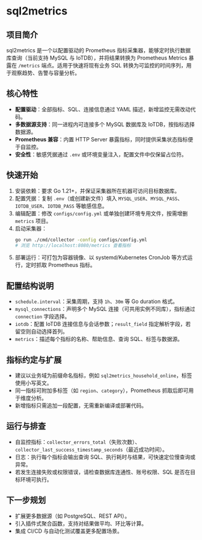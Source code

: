 # sql2metrics

## 项目简介
sql2metrics 是一个以配置驱动的 Prometheus 指标采集器，能够定时执行数据库查询（当前支持 MySQL 与 IoTDB），并将结果转换为 Prometheus Metrics 暴露在 `/metrics` 端点。适用于快速将现有业务 SQL 转换为可监控的时间序列，用于观察趋势、告警与容量分析。

## 核心特性
- **配置驱动**：全部指标、SQL、连接信息通过 YAML 描述，新增监控无需改动代码。
- **多数据源支持**：同一进程内可连接多个 MySQL 数据库及 IoTDB，按指标选择数据源。
- **Prometheus 兼容**：内置 HTTP Server 暴露指标，同时提供采集状态指标便于自监控。
- **安全性**：敏感凭据通过 `.env` 或环境变量注入，配置文件中仅保留占位符。

## 快速开始
1. 安装依赖：要求 Go 1.21+，并保证采集器所在机器可访问目标数据库。
2. 配置凭据：复制 `.env`（或创建新文件）填入 `MYSQL_USER`、`MYSQL_PASS`、`IOTDB_USER`、`IOTDB_PASS` 等敏感信息。
3. 编辑配置：修改 `configs/config.yml` 或单独创建环境专用文件，按需增删 `metrics` 项目。
4. 启动采集器：
   ```bash
   go run ./cmd/collector -config configs/config.yml
   # 浏览 http://localhost:8080/metrics 查看指标
   ```
5. 部署运行：可打包为容器镜像、以 systemd/Kubernetes CronJob 等方式运行，定时抓取 Prometheus 指标。

## 配置结构说明
- `schedule.interval`：采集周期，支持 `1h`、`30m` 等 Go duration 格式。
- `mysql_connections`：声明多个 MySQL 连接（可共用实例不同库），指标通过 `connection` 字段选择。
- `iotdb`：配置 IoTDB 连接信息与会话参数；`result_field` 指定解析字段，若留空则自动选择首列。
- `metrics`：描述每个指标的名称、帮助信息、查询 SQL、标签与数据源。

## 指标约定与扩展
- 建议以业务域为前缀命名指标，例如 `sql2metrics_household_online`，标签使用小写英文。
- 同一指标可附加多标签（如 `region`、`category`），Prometheus 抓取后即可用于维度分析。
- 新增指标只需追加一段配置，无需重新编译或部署代码。

## 运行与排查
- 自监控指标：`collector_errors_total`（失败次数）、`collector_last_success_timestamp_seconds`（最近成功时间）。
- 日志：执行每个指标会输出查询 SQL、执行耗时与结果，可快速定位慢查询或异常。
- 若发生连接失败或权限错误，请检查数据库连通性、账号权限、SQL 是否在目标环境可执行。

## 下一步规划
- 扩展更多数据源（如 PostgreSQL、REST API）。
- 引入插件式聚合函数，支持对结果做平均、环比等计算。
- 集成 CI/CD 与自动化测试覆盖更多配置场景。
